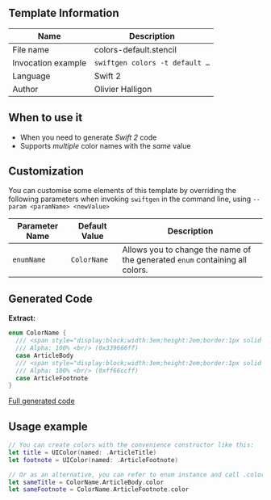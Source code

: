 ## Template Information

| Name      | Description       |
| --------- | ----------------- |
| File name | colors-default.stencil |
| Invocation example | `swiftgen colors -t default …` |
| Language | Swift 2 |
| Author | Olivier Halligon |

## When to use it

- When you need to generate *Swift 2* code
- Supports _multiple_ color names with the _same_ value

## Customization

You can customise some elements of this template by overriding the following parameters when invoking `swiftgen` in the command line, using `--param <paramName> <newValue>`

| Parameter Name | Default Value | Description |
| -------------- | ------------- | ----------- |
| `enumName` | `ColorName` | Allows you to change the name of the generated `enum` containing all colors. |

## Generated Code

**Extract:**

```swift
enum ColorName {
  /// <span style="display:block;width:3em;height:2em;border:1px solid black;background:#339666"></span>
  /// Alpha: 100% <br/> (0x339666ff)
  case ArticleBody
  /// <span style="display:block;width:3em;height:2em;border:1px solid black;background:#ff66cc"></span>
  /// Alpha: 100% <br/> (0xff66ccff)
  case ArticleFootnote
}
```

[Full generated code](https://github.com/SwiftGen/templates/blob/master/Tests/Expected/Colors/default-context-defaults.swift)

## Usage example

```swift
// You can create colors with the convenience constructor like this:
let title = UIColor(named: .ArticleTitle)
let footnote = UIColor(named: .ArticleFootnote)

// Or as an alternative, you can refer to enum instance and call .color on it:
let sameTitle = ColorName.ArticleBody.color
let sameFootnote = ColorName.ArticleFootnote.color
```
